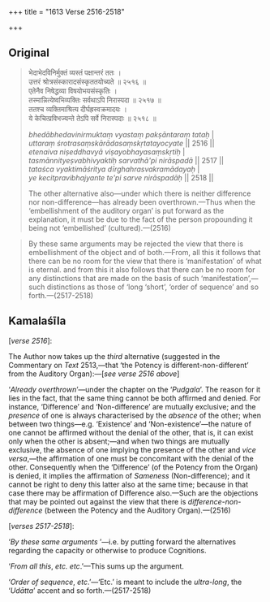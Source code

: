 +++
title = "1613 Verse 2516-2518"

+++
## Original 
>
> भेदाभेदविनिर्मुक्तं व्यस्तं पक्षान्तरं ततः ।  
> उत्तरं श्रोत्रसंस्कारादसंस्कृततयोच्यते ॥ २५१६ ॥  
> एतेनैव निषेद्धव्या विषयोभयसंस्कृतिः ।  
> तस्मान्नित्येष्वभिव्यक्तिः सर्वथाऽपि निरास्पदा ॥ २५१७ ॥  
> ततश्च व्यक्तिमाश्रित्य दीर्घह्रस्वक्रमादयः ।  
> ये केचित्प्रविभज्यन्ते तेऽपि सर्वे निरास्पदाः ॥ २५१८ ॥ 
>
> *bhedābhedavinirmuktaṃ vyastaṃ pakṣāntaraṃ tataḥ* \|  
> *uttaraṃ śrotrasaṃskārādasaṃskṛtatayocyate* \|\| 2516 \|\|  
> *etenaiva niṣeddhavyā viṣayobhayasaṃskṛtiḥ* \|  
> *tasmānnityeṣvabhivyaktiḥ sarvathā'pi nirāspadā* \|\| 2517 \|\|  
> *tataśca vyaktimāśritya dīrghahrasvakramādayaḥ* \|  
> *ye kecitpravibhajyante te'pi sarve nirāspadāḥ* \|\| 2518 \|\| 
>
> The other alternative also—under which there is neither difference nor non-difference—has already been overthrown.—Thus when the ‘embellishment of the auditory organ’ is put forward as the explanation, it must be due to the fact of the person propounding it being not ‘embellished’ (cultured).—(2516)

> By these same arguments may be rejected the view that there is embellishment of the object and of both.—From, all this it follows that there can be no room for the view that there is ‘manifestation’ of what is eternal. and from this it also follows that there can be no room for any distinctions that are made on the basis of such ‘manifestation’,—such distinctions as those of ‘long ‘short’, ‘order of sequence’ and so forth.—(2517-2518)



## Kamalaśīla

[*verse 2516*]:

The Author now takes up the *third* alternative (suggested in the Commentary on *Text* 2513,—that ‘the Potency is different-non-different’ from the Auditory Organ):—[*see verse 2516 above*]

‘*Already overthrown*’—under the chapter on the ‘*Pudgala*’. The reason for it lies in the fact, that the same thing cannot be both affirmed and denied. For instance, ‘Difference’ and ‘Non-difference’ are mutually exclusive; and the *presence* of one is always characterised by the *absence* of the other; when between two things—e.g. ‘Existence’ and ‘Non-existence’—the nature of one cannot be affirmed without the denial of the other, that is, it can exist only when the other is absent;—and when two things are mutually exclusive, the absence of one implying the presence of the other and *vice versa*,—the affirmation of one must be concomitant with the denial of the other. Consequently when the ‘Difference’ (of the Potency from the Organ) is denied, it implies the affirmation of *Sameness* (Non-difference); and it cannot be right to deny this latter also at the same time; because in that case there may be affirmation of Difference also.—Such are the objections that may be pointed out against the view that there is *difference-non-difference* (between the Potency and the Auditory Organ).—(2516)

[*verses 2517-2518*]:

‘*By* *these same arguments* ’—i.e. by putting forward the alternatives regarding the capacity or otherwise to produce Cognitions.

‘*From all this*, *etc. etc*.’—This sums up the argument.

‘*Order of sequence*, *etc*.’—‘Etc.’ is meant to include the *ultra-long*, the ‘*Udātta*’ accent and so forth.—(2517-2518)



